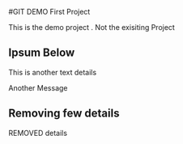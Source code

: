 #GIT DEMO First Project

This is the demo project . Not the exisiting Project

## Ipsum Below

This is another text details 


Another Message


## Removing few details 

REMOVED details
